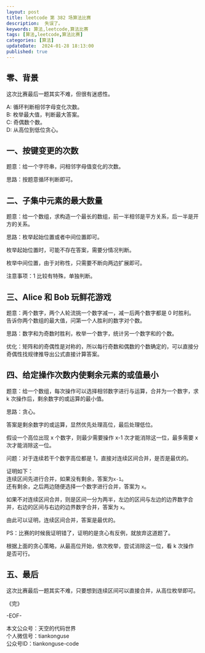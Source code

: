 ```yaml
---
layout: post  
title: leetcode 第 382 场算法比赛 
description:  失误了。  
keywords: 算法,leetcode,算法比赛  
tags: [算法,leetcode,算法比赛]  
categories: [算法]  
updateDate:  2024-01-28 18:13:00  
published: true  
---
```



## 零、背景  

这次比赛最后一题其实不难，但很有迷惑性。  


A: 循环判断相邻字母变化次数。  
B: 枚举最大值，判断最大答案。  
C: 奇偶数个数。  
D: 从高位到低位贪心。  


## 一、按键变更的次数  


题意：给一个字符串，问相邻字母值变化的次数。  

思路：按题意循环判断即可。  


## 二、子集中元素的最大数量  


题意：给一个数组，求构造一个最长的数组，前一半相邻是平方关系，后一半是开方的关系。  



思路：枚举起始位置或者中间位置即可。  


枚举起始位置时，可能不存在答案，需要分情况判断。  


枚举中间位置，由于对称性，只需要不断向两边扩展即可。  


注意事项：1 比较有特殊，单独判断。  


## 三、Alice 和 Bob 玩鲜花游戏  


题意：两个数字，两个人轮流挑一个数字减一，减一后两个数字都是 0 时胜利。  
告诉你两个数组的最大值，问第一个人胜利的数字对个数。  


思路：数字和为奇数时胜利，枚举一个数字，统计另一个数字和的个数。  


优化：矩阵和的奇偶性是对称的，所以每行奇数和偶数的个数确定的，可以直接分奇偶性找规律推导出公式直接计算答案。  


## 四、给定操作次数内使剩余元素的或值最小  


题意：给一个数组，每次操作可以选择相邻数字进行与运算，合并为一个数字，求 k 次操作后，剩余数字的或运算的最小值。  



思路：贪心。  


答案是剩余数字的或运算，显然优先处理高位，最后处理低位。  


假设一个高位出现 x 个数字，则最少需要操作 x-1 次才能消除这一位，最多需要 x 次才能消除这一位。  


问题：对于连续若干个数字高位都是 1，直接对连续区间合并，是否是最优的。  


证明如下：  
连续区间先进行合并，如果没有剩余，答案为`x-1`。  
还有剩余，之后两边随便选择一个数字进行合并，答案为 `x`。  


如果不对连续区间合并，则是区间一分为两半，左边的区间与左边的边界数字合并，右边的区间与右边的边界数字合并，答案为 `x`。  


由此可以证明，连续区间合并，答案是最优的。  


PS：比赛的时候我证明错了，证明的是贪心有反例，就放弃这道题了。  


根据上面的贪心策略，从最高位开始，依次枚举，尝试消除这一位，看 k 次操作是否可行。  


## 五、最后  


这次比赛最后一题其实不难，只要想到连续区间可以直接合并，从高位枚举即可。  




《完》  


-EOF-  



本文公众号：天空的代码世界  
个人微信号：tiankonguse  
公众号ID：tiankonguse-code  
  

